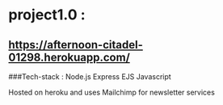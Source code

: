# project1.0 :
## https://afternoon-citadel-01298.herokuapp.com/

###Tech-stack : Node.js Express EJS Javascript 

Hosted on heroku and uses Mailchimp for newsletter services

